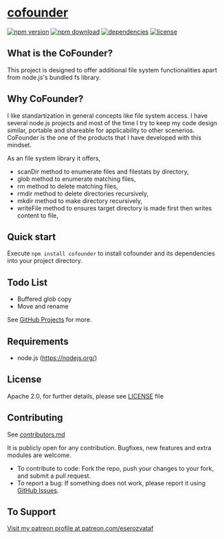 # [cofounder](https://github.com/eserozvataf/jsmake-libraries)

[![npm version][npm-image]][npm-url]
[![npm download][download-image]][npm-url]
[![dependencies][dep-image]][dep-url]
[![license][license-image]][license-url]


## What is the CoFounder?

This project is designed to offer additional file system functionalities apart from node.js's bundled fs library.


## Why CoFounder?

I like standartization in general concepts like file system access. I have several node.js projects and most of the time I try to keep my code design similar, portable and shareable for applicability to other scenerios. CoFounder is the one of the products that I have developed with this mindset.

As an file system library it offers,

- scanDir method to enumerate files and filestats by directory,
- glob method to enumerate matching files,
- rm method to delete matching files,
- rmdir method to delete directories recursively,
- mkdir method to make directory recursively,
- writeFile method to ensures target directory is made first then writes content to file,


## Quick start

Execute `npm install cofounder` to install cofounder and its dependencies into your project directory.


## Todo List

- Buffered glob copy
- Move and rename

See [GitHub Projects](https://github.com/eserozvataf/jsmake-libraries/projects) for more.


## Requirements

* node.js (https://nodejs.org/)


## License

Apache 2.0, for further details, please see [LICENSE](LICENSE) file


## Contributing

See [contributors.md](contributors.md)

It is publicly open for any contribution. Bugfixes, new features and extra modules are welcome.

* To contribute to code: Fork the repo, push your changes to your fork, and submit a pull request.
* To report a bug: If something does not work, please report it using [GitHub Issues](https://github.com/eserozvataf/jsmake-libraries/issues).


## To Support

[Visit my patreon profile at patreon.com/eserozvataf](https://www.patreon.com/eserozvataf)


[npm-image]: https://img.shields.io/npm/v/cofounder.svg?style=flat-square
[npm-url]: https://www.npmjs.com/package/cofounder
[download-image]: https://img.shields.io/npm/dt/cofounder.svg?style=flat-square
[dep-image]: https://img.shields.io/david/eserozvataf/cofounder.svg?style=flat-square
[dep-url]: https://github.com/eserozvataf/jsmake-libraries
[license-image]: https://img.shields.io/npm/l/cofounder.svg?style=flat-square
[license-url]: https://github.com/eserozvataf/jsmake-libraries/blob/master/05_cofounder/LICENSE
